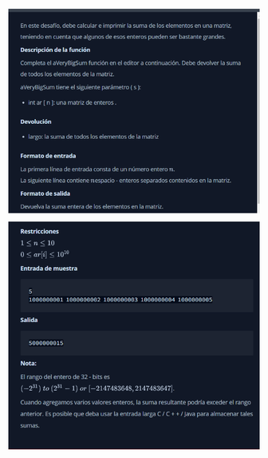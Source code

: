 <p align="center">
  <img src="assets/1.png" alt="img"/>
</p>
<p align="center">
  <img src="assets/2.png" alt="img"/>
</p>